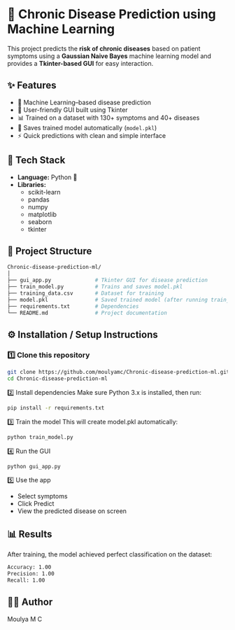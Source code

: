 # 🧬 Chronic Disease Prediction using Machine Learning  

This project predicts the **risk of chronic diseases** based on patient symptoms using a **Gaussian Naive Bayes** machine learning model and provides a **Tkinter-based GUI** for easy interaction.  

## ✨ Features  

- 🧠 Machine Learning–based disease prediction  
- 🧩 User-friendly GUI built using Tkinter  
- 📊 Trained on a dataset with 130+ symptoms and 40+ diseases  
- 💾 Saves trained model automatically (`model.pkl`)  
- ⚡ Quick predictions with clean and simple interface  

## 🧰 Tech Stack  

- **Language:** Python 🐍  
- **Libraries:**  
  - scikit-learn  
  - pandas  
  - numpy  
  - matplotlib  
  - seaborn  
  - tkinter 

## 📂 Project Structure
```bash
Chronic-disease-prediction-ml/
│
├── gui_app.py              # Tkinter GUI for disease prediction
├── train_model.py          # Trains and saves model.pkl
├── training_data.csv       # Dataset for training
├── model.pkl               # Saved trained model (after running train_model.py)
├── requirements.txt        # Dependencies
└── README.md               # Project documentation
``` 

## ⚙️ Installation / Setup Instructions  

### 1️⃣ Clone this repository
```bash
git clone https://github.com/moulyamc/Chronic-disease-prediction-ml.git
cd Chronic-disease-prediction-ml
```

2️⃣ Install dependencies
Make sure Python 3.x is installed, then run:
```bash
pip install -r requirements.txt
```

3️⃣ Train the model
This will create model.pkl automatically:
```bash
python train_model.py
```

4️⃣ Run the GUI
```bash
python gui_app.py
```

5️⃣ Use the app
- Select symptoms
- Click Predict
- View the predicted disease on screen

## 📊 Results
After training, the model achieved perfect classification on the dataset:
```bash
Accuracy: 1.00  
Precision: 1.00  
Recall: 1.00  
```

## 👩‍💻 Author
Moulya M C
